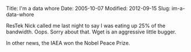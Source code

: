 Title: I'm a data whore
Date: 2005-10-07
Modified: 2012-09-15
Slug: im-a-data-whore

ResTek Nick called me last night to say I was eating up 25% of the bandwidth. Oops. Sorry about that.
Wget is an aggressive little bugger.

In other news, the IAEA won the Nobel Peace Prize.
